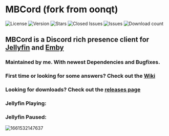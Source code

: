 # MBCord (fork from oonqt)

![License](https://badgen.net/github/license/oonqt/MBCord) ![Version](https://badgen.net/github/release/SandwichFox/MBCord) ![Stars](https://badgen.net/github/stars/SandwichFox/MBCord) ![Closed Issues](https://badgen.net/github/closed-issues/SandwichFox/mbcord) ![Issues](https://badgen.net/github/open-issues/SandwichFox/MBCord) ![Download count](https://badgen.net/github/assets-dl/SandwichFox/MBCord)

## MBCord is a Discord rich presence client for [Jellyfin](https://jellyfin.org) and [Emby](https://emby.media/)

### Maintained by me. With newest Dependencies and Bugfixes.

### First time or looking for some answers? Check out the [Wiki](https://github.com/oonqt/MBCord/wiki)

### Looking for downloads? Check out the [releases page](https://github.com/oonqt/mbcord/releases)

### Jellyfin Playing:

### Jellyfin Paused:

![1661532147637](https://file+.vscode-resource.vscode-cdn.net/d%3A/Dokumente/Development/MBCord/image/README/1661532147637.png)
